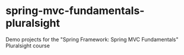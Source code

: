 # spring-mvc-fundamentals-pluralsight
Demo projects for the "Spring Framework: Spring MVC Fundamentals" Pluralsight course
